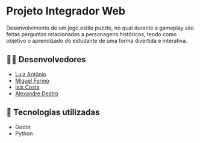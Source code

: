 # Projeto Integrador Web
Desenvolvimento de um jogo estilo puzzle, no qual durante a gameplay são feitas perguntas relacionadas a personagens históricos, tendo como objetivo o aprendizado do estudante de uma forma divertida e interativa.


## 👷🏽 Desenvolvedores
- [Luiz Antônio](https://github.com/eufolim)
- [Miguel Fermo](https://github.com/miguelfermo)
- [Isis Costa](https://github.com/isiscostabb)
- [Alexandre Destro]()


## 🔧 Tecnologias utilizadas
- Godot
- Python
